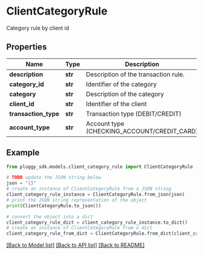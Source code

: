 # ClientCategoryRule

Category rule by client id

## Properties

Name | Type | Description | Notes
------------ | ------------- | ------------- | -------------
**description** | **str** | Description of the transaction rule. | 
**category_id** | **str** | Identifier of the category | [optional] 
**category** | **str** | Description of the category | 
**client_id** | **str** | Identifier of the client | [optional] 
**transaction_type** | **str** | Transaction type (DEBIT/CREDIT) | [optional] 
**account_type** | **str** | Account type (CHECKING_ACCOUNT/CREDIT_CARD) | [optional] 

## Example

```python
from pluggy_sdk.models.client_category_rule import ClientCategoryRule

# TODO update the JSON string below
json = "{}"
# create an instance of ClientCategoryRule from a JSON string
client_category_rule_instance = ClientCategoryRule.from_json(json)
# print the JSON string representation of the object
print(ClientCategoryRule.to_json())

# convert the object into a dict
client_category_rule_dict = client_category_rule_instance.to_dict()
# create an instance of ClientCategoryRule from a dict
client_category_rule_from_dict = ClientCategoryRule.from_dict(client_category_rule_dict)
```
[[Back to Model list]](../README.md#documentation-for-models) [[Back to API list]](../README.md#documentation-for-api-endpoints) [[Back to README]](../README.md)


